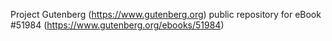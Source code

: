 Project Gutenberg (https://www.gutenberg.org) public repository for
eBook #51984 (https://www.gutenberg.org/ebooks/51984)
